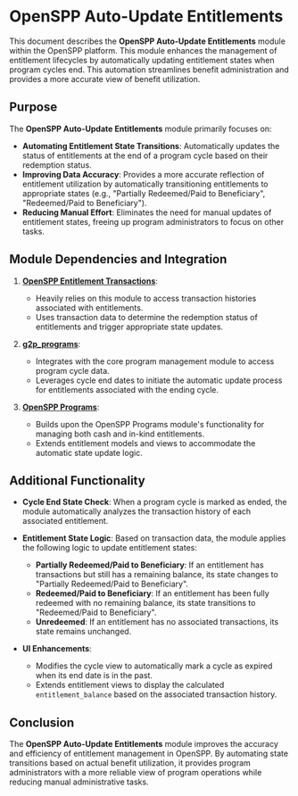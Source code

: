 # OpenSPP Auto-Update Entitlements

This document describes the **OpenSPP Auto-Update Entitlements** module within the OpenSPP platform. This module enhances the management of entitlement lifecycles by automatically updating entitlement states when program cycles end. This automation streamlines benefit administration and provides a more accurate view of benefit utilization.

## Purpose

The **OpenSPP Auto-Update Entitlements** module primarily focuses on:

* **Automating Entitlement State Transitions**: Automatically updates the status of entitlements at the end of a program cycle based on their redemption status.
* **Improving Data Accuracy**: Provides a more accurate reflection of entitlement utilization by automatically transitioning entitlements to appropriate states (e.g., "Partially Redeemed/Paid to Beneficiary", "Redeemed/Paid to Beneficiary"). 
* **Reducing Manual Effort**: Eliminates the need for manual updates of entitlement states, freeing up program administrators to focus on other tasks.

## Module Dependencies and Integration

1. **[OpenSPP Entitlement Transactions](spp_ent_trans)**: 
    * Heavily relies on this module to access transaction histories associated with entitlements.
    * Uses transaction data to determine the redemption status of entitlements and trigger appropriate state updates.

2. **[g2p_programs](g2p_programs)**: 
    * Integrates with the core program management module to access program cycle data. 
    * Leverages cycle end dates to initiate the automatic update process for entitlements associated with the ending cycle.

3. **[OpenSPP Programs](spp_programs)**: 
    * Builds upon the OpenSPP Programs module's functionality for managing both cash and in-kind entitlements.
    * Extends entitlement models and views to accommodate the automatic state update logic.

## Additional Functionality

* **Cycle End State Check**:  When a program cycle is marked as ended, the module automatically analyzes the transaction history of each associated entitlement.

* **Entitlement State Logic**:  Based on transaction data, the module applies the following logic to update entitlement states:
    * **Partially Redeemed/Paid to Beneficiary**: If an entitlement has transactions but still has a remaining balance, its state changes to "Partially Redeemed/Paid to Beneficiary".
    * **Redeemed/Paid to Beneficiary**: If an entitlement has been fully redeemed with no remaining balance, its state transitions to "Redeemed/Paid to Beneficiary".
    * **Unredeemed**: If an entitlement has no associated transactions, its state remains unchanged. 

* **UI Enhancements**:
    * Modifies the cycle view to automatically mark a cycle as expired when its end date is in the past.
    * Extends entitlement views to display the calculated `entitlement_balance` based on the associated transaction history.

## Conclusion

The **OpenSPP Auto-Update Entitlements** module improves the accuracy and efficiency of entitlement management in OpenSPP. By automating state transitions based on actual benefit utilization, it provides program administrators with a more reliable view of program operations while reducing manual administrative tasks. 
